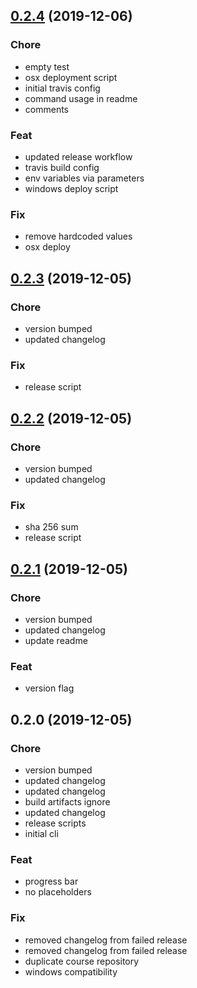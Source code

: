 
<a name="0.2.4"></a>
## [0.2.4](https://github.com/ajdnik/decrypo/compare/0.2.3...0.2.4) (2019-12-06)

### Chore

* empty test
* osx deployment script
* initial travis config
* command usage in readme
* comments

### Feat

* updated release workflow
* travis build config
* env variables via parameters
* windows deploy script

### Fix

* remove hardcoded values
* osx deploy


<a name="0.2.3"></a>
## [0.2.3](https://github.com/ajdnik/decrypo/compare/0.2.2...0.2.3) (2019-12-05)

### Chore

* version bumped
* updated changelog

### Fix

* release script


<a name="0.2.2"></a>
## [0.2.2](https://github.com/ajdnik/decrypo/compare/0.2.1...0.2.2) (2019-12-05)

### Chore

* version bumped
* updated changelog

### Fix

* sha 256 sum
* release script


<a name="0.2.1"></a>
## [0.2.1](https://github.com/ajdnik/decrypo/compare/0.2.0...0.2.1) (2019-12-05)

### Chore

* version bumped
* updated changelog
* update readme

### Feat

* version flag


<a name="0.2.0"></a>
## 0.2.0 (2019-12-05)

### Chore

* version bumped
* updated changelog
* updated changelog
* build artifacts ignore
* updated changelog
* release scripts
* initial cli

### Feat

* progress bar
* no placeholders

### Fix

* removed changelog from failed release
* removed changelog from failed release
* duplicate course repository
* windows compatibility

